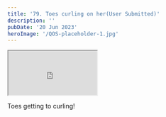 ```yaml
---
title: '79. Toes curling on her(User Submitted)'
description: ''
pubDate: '20 Jun 2023'
heroImage: '/QOS-placeholder-1.jpg'
---
```

<iframe src="https://drive.google.com/file/d/1vXbwV5G6QbsP6U08uk5vWAVYKFm-GwSL/preview" width="200" height="100" allow="autoplay" allowfullscreen="allowfullscreen"></iframe>

Toes getting to curling!